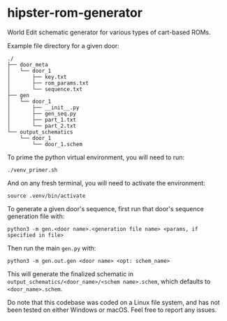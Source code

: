 # hipster-rom-generator
World Edit schematic generator for various types of cart-based ROMs.

Example file directory for a given door:

```
./
├── door_meta
│   └── door_1
│       ├── key.txt
│       ├── rom_params.txt
│       └── sequence.txt
├── gen
│   └── door_1
│       ├── __init__.py
│       ├── gen_seq.py
│       ├── part_1.txt
│       └── part_2.txt
└── output_schematics
    └── door_1
        └── door_1.schem
```

To prime the python virtual environment, you will need to run:

`./venv_primer.sh`

And on any fresh terminal, you will need to activate the environment:

`source .venv/bin/activate`

To generate a given door's sequence, first run that door's sequence generation file with:

`python3 -m gen.<door name>.<generation file name> <params, if specified in file>`

Then run the main `gen.py` with:

`python3 -m gen.out.gen <door name> <opt: schem_name>`

This will generate the finalized schematic in `output_schematics/<door_name>/<schem name>.schem`, which defaults to `<door_name>.schem`.

Do note that this codebase was coded on a Linux file system, and has not been tested on either Windows or macOS. Feel free to report any issues. 